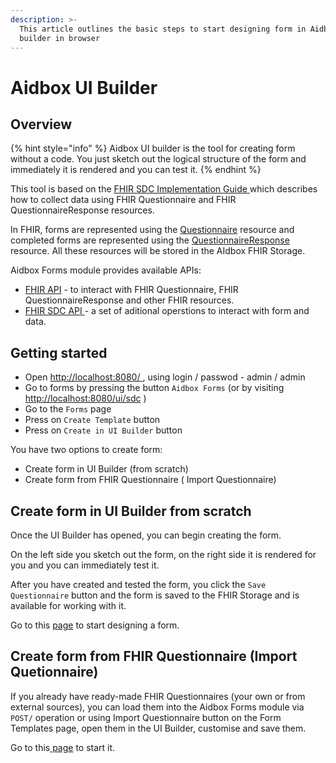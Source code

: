 ```yaml
---
description: >-
  This article outlines the basic steps to start designing form in Aidbox UI
  builder in browser
---
```


# Aidbox UI Builder

## Overview

{% hint style="info" %}
Aidbox UI builder is the tool for creating form without a code. You just sketch out the logical structure of the form and immediately it is rendered and you can test it.
{% endhint %}

This tool is based on the [FHIR SDC Implementation Guide ](https://build.fhir.org/ig/HL7/sdc/index.html)which describes how to collect data using FHIR Questionnaire and FHIR QuestionnaireResponse resources.

In FHIR, forms are represented using the [Questionnaire](http://hl7.org/fhir/R4/questionnaire.html) resource and completed forms are represented using the [QuestionnaireResponse](http://hl7.org/fhir/R4/questionnaireresponse.html) resource. All these resources will be stored in the AIdbox FHIR Storage.

Aidbox Forms module provides available APIs:

* [FHIR API](../../../api-1/fhir-api/) - to interact with FHIR Questionnaire, FHIR QuestionnaireResponse and other FHIR resources.
* [FHIR SDC API ](../../../reference/aidbox-forms/fhir-sdc-api.md)- a set of aditional operstions to interact with form and data.

## Getting started

* Open [http://localhost:8080/ ](http://localhost:8080/), using login / passwod - admin / admin
* Go to forms by pressing the button `Aidbox Forms` (or by visiting [http://localhost:8080/ui/sdc](http://localhost:8080/ui/sdc) )
* Go to the `Forms` page
* Press on `Create Template` button
* Press on `Create in UI Builder` button

You have two options to create form:

* Create form in UI Builder (from scratch)
* Create form from FHIR Questionnaire ( Import Questionnaire)

## Create form in UI Builder from scratch

Once the UI Builder has opened, you can begin creating the form.

On the left side you sketch out the form, on the right side it is rendered for you and you can immediately test it.

After you have created and tested the form, you click the `Save Questionnaire` button and the form is saved to the FHIR Storage and is available for working with it.

Go to this [page](form-creation/) to start designing a form.

## Create form from FHIR Questionnaire (Import Quetionnaire)

If you already have ready-made FHIR Questionnaires (your own or from external sources), you can load them into the Aidbox Forms module via `POST/` operation or using Import Questionnaire button on the Form Templates page, open them in the UI Builder, customise and save them.

Go to this[ page](import-fhir-questionnaire.md) to start it.
